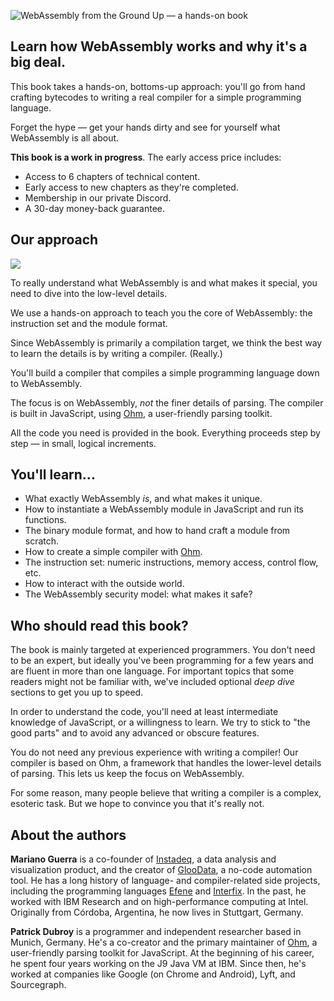 ![WebAssembly from the Ground Up — a hands-on book](https://wasmgroundup.com/assets/images/book-cover-1ccfb67c8b52daf18282d3c03af16dbe.png)

## Learn how WebAssembly works and why it's a big deal.

This book takes a hands-on, bottoms-up approach: you'll go from hand crafting bytecodes to writing a real compiler for a simple programming language.

Forget the hype — get your hands dirty and see for yourself what WebAssembly is all about.

**This book is a work in progress**. The early access price includes:

-   Access to 6 chapters of technical content.
-   Early access to new chapters as they're completed.
-   Membership in our private Discord.
-   A 30-day money-back guarantee.

## Our approach

![](https://wasmgroundup.com/assets/images/atomic-model-transparent-1d3a521a9ce42e9319741e03f919aa4a.png)

To really understand what WebAssembly is and what makes it special, you need to dive into the low-level details.

We use a hands-on approach to teach you the core of WebAssembly: the instruction set and the module format.

Since WebAssembly is primarily a compilation target, we think the best way to learn the details is by writing a compiler. (Really.)

You'll build a compiler that compiles a simple programming language down to WebAssembly.

The focus is on WebAssembly, _not_ the finer details of parsing. The compiler is built in JavaScript, using [Ohm](https://ohmjs.org), a user-friendly parsing toolkit.

All the code you need is provided in the book. Everything proceeds step by step — in small, logical increments.

## You'll learn...

-   What exactly WebAssembly _is_, and what makes it unique.
-   How to instantiate a WebAssembly module in JavaScript and run its functions.
-   The binary module format, and how to hand craft a module from scratch.
-   How to create a simple compiler with [Ohm](https://ohmjs.org).
-   The instruction set: numeric instructions, memory access, control flow, etc.
-   How to interact with the outside world.
-   The WebAssembly security model: what makes it safe?

## Who should read this book?

The book is mainly targeted at experienced programmers. You don't need to be an expert, but ideally you've been programming for a few years and are fluent in more than one language. For important topics that some readers might not be familiar with, we've included optional _deep dive_ sections to get you up to speed.

In order to understand the code, you'll need at least intermediate knowledge of JavaScript, or a willingness to learn. We try to stick to "the good parts" and to avoid any advanced or obscure features.

You do not need any previous experience with writing a compiler! Our compiler is based on Ohm, a framework that handles the lower-level details of parsing. This lets us keep the focus on WebAssembly.

For some reason, many people believe that writing a compiler is a complex, esoteric task. But we hope to convince you that it's really not.

## About the authors

**Mariano Guerra** is a co-founder of [Instadeq](https://instadeq.com/), a data analysis and visualization product, and the creator of [GlooData](https://gloodata.com/), a no-code automation tool. He has a long history of language- and compiler-related side projects, including the programming languages [Efene](http://efene.org/) and [Interfix](https://github.com/marianoguerra/interfix). In the past, he worked with IBM Research and on high-performance computing at Intel. Originally from Córdoba, Argentina, he now lives in Stuttgart, Germany.

**Patrick Dubroy** is a programmer and independent researcher based in Munich, Germany. He's a co-creator and the primary maintainer of [Ohm](https://ohmjs.org), a user-friendly parsing toolkit for JavaScript. At the beginning of his career, he spent four years working on the J9 Java VM at IBM. Since then, he's worked at companies like Google (on Chrome and Android), Lyft, and Sourcegraph.
